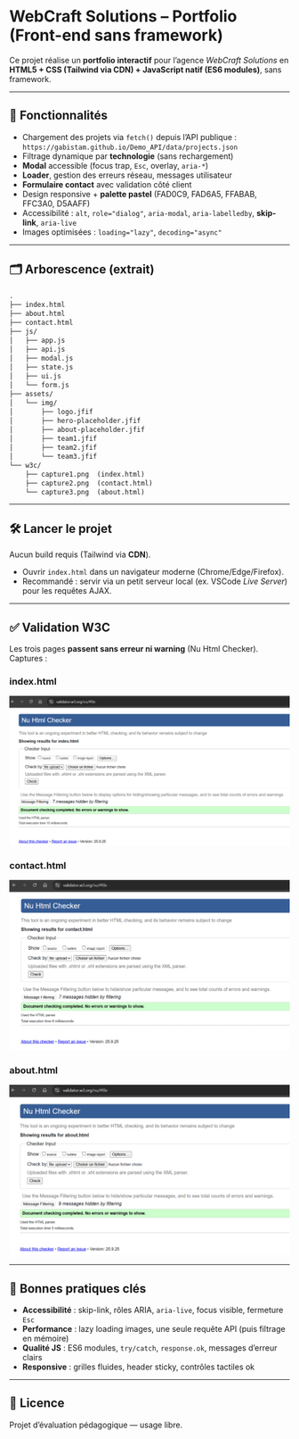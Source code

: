 # WebCraft Solutions – Portfolio (Front-end sans framework)

Ce projet réalise un **portfolio interactif** pour l’agence _WebCraft Solutions_ en **HTML5 + CSS (Tailwind via CDN) + JavaScript natif (ES6 modules)**, sans framework.

---

## 🚀 Fonctionnalités

- Chargement des projets via `fetch()` depuis l’API publique : `https://gabistam.github.io/Demo_API/data/projects.json`
- Filtrage dynamique par **technologie** (sans rechargement)
- **Modal** accessible (focus trap, `Esc`, overlay, `aria-*`)
- **Loader**, gestion des erreurs réseau, messages utilisateur
- **Formulaire contact** avec validation côté client
- Design responsive + **palette pastel** (FAD0C9, FAD6A5, FFABAB, FFC3A0, D5AAFF)
- Accessibilité : `alt`, `role="dialog"`, `aria-modal`, `aria-labelledby`, **skip-link**, `aria-live`
- Images optimisées : `loading="lazy"`, `decoding="async"`

---

## 🗂️ Arborescence (extrait)

```
.
├── index.html
├── about.html
├── contact.html
├── js/
│   ├── app.js
│   ├── api.js
│   ├── modal.js
│   ├── state.js
│   ├── ui.js
│   └── form.js
├── assets/
│   └── img/
│       ├── logo.jfif
│       ├── hero-placeholder.jfif
│       ├── about-placeholder.jfif
│       ├── team1.jfif
│       ├── team2.jfif
│       └── team3.jfif
└── w3c/
    ├── capture1.png  (index.html)
    ├── capture2.png  (contact.html)
    └── capture3.png  (about.html)
```

---

## 🛠️ Lancer le projet

Aucun build requis (Tailwind via **CDN**).

- Ouvrir `index.html` dans un navigateur moderne (Chrome/Edge/Firefox).
- Recommandé : servir via un petit serveur local (ex. VSCode _Live Server_) pour les requêtes AJAX.

---

## ✅ Validation W3C

Les trois pages **passent sans erreur ni warning** (Nu Html Checker). Captures :

### index.html

![W3C validation — index](w3c/Capture1.PNG)

### contact.html

![W3C validation — contact](w3c/Capture2.PNG)

### about.html

![W3C validation — about](w3c/Capture3.PNG)

---

## 📐 Bonnes pratiques clés

- **Accessibilité** : skip-link, rôles ARIA, `aria-live`, focus visible, fermeture `Esc`
- **Performance** : lazy loading images, une seule requête API (puis filtrage en mémoire)
- **Qualité JS** : ES6 modules, `try/catch`, `response.ok`, messages d’erreur clairs
- **Responsive** : grilles fluides, header sticky, contrôles tactiles ok

---

## 📄 Licence

Projet d’évaluation pédagogique — usage libre.
